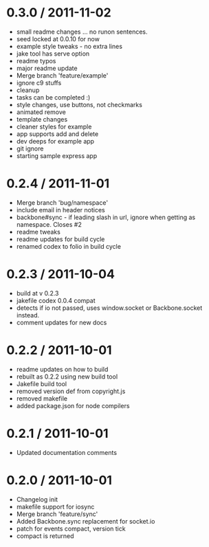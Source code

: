 
0.3.0 / 2011-11-02 
==================

  * small readme changes … no runon sentences.
  * seed locked at 0.0.10 for now
  * example style tweaks - no extra lines
  * jake tool has serve option
  * readme typos
  * major readme update
  * Merge branch 'feature/example'
  * ignore c9 stuffs
  * cleanup
  * tasks can be completed :)
  * style changes, use buttons, not checkmarks
  * animated remove
  * template changes
  * cleaner styles for example
  * app supports add and delete
  * dev deeps for example app
  * git ignore
  * starting sample express app

0.2.4 / 2011-11-01 
==================

  * Merge branch 'bug/namespace'
  * include email in header notices
  * backbone#sync - if leading slash in url, ignore when getting as namespace. Closes #2
  * readme tweaks
  * readme updates for build cycle
  * renamed codex to folio in build cycle

0.2.3 / 2011-10-04 
==================

  * build at v 0.2.3
  * jakefile codex 0.0.4 compat
  * detects if io not passed, uses window.socket or Backbone.socket instead.
  * comment updates for new docs

0.2.2 / 2011-10-01 
==================

  * readme updates on how to build
  * rebuilt as 0.2.2 using new build tool
  * Jakefile build tool
  * removed version def from copyright.js
  * removed makefile
  * added package.json for node compilers

0.2.1 / 2011-10-01 
==================

  * Updated documentation comments

0.2.0 / 2011-10-01 
==================

  * Changelog init
  * makefile support for iosync
  * Merge branch 'feature/sync'
  * Added Backbone.sync replacement for socket.io
  * patch for events compact, version tick
  * compact is returned